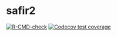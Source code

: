 # safir2

<!-- badges: start -->
[![R-CMD-check](https://github.com/mrc-ide/safir2/workflows/R-CMD-check/badge.svg)](https://github.com/mrc-ide/safir2/actions)
[![Codecov test coverage](https://codecov.io/gh/mrc-ide/safir2/branch/main/graph/badge.svg)](https://codecov.io/gh/mrc-ide/safir2?branch=main)
<!-- badges: end -->
